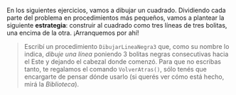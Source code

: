 En los siguientes ejercicios, vamos a dibujar un cuadrado. Dividiendo cada parte del problema en procedimientos más pequeños, vamos a plantear la siguiente **estrategia**: construir al cuadrado como tres líneas de tres bolitas, una encima de la otra. ¡Arranquemos por ahí!

> Escribí un procedimiento `DibujarLineaNegra3` que, como su nombre lo indica, _dibuje una línea_ poniendo 3 bolitas negras consecutivas hacia el Este y dejando el cabezal donde comenzó. Para que no escribas tanto, te regalamos el comando `VolverAtras()`, sólo tenés que encargarte de pensar dónde usarlo (si querés ver cómo está hecho, mirá la _Biblioteca_).